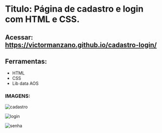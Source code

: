 # Titulo: Página de cadastro e login com HTML e CSS.

## Acessar: https://victormanzano.github.io/cadastro-login/

## Ferramentas:
- HTML
- CSS
- Lib data AOS

### IMAGENS:

![cadastro](https://github.com/VictorManzano/cadastro-login/assets/90942242/2492bcfc-0b3d-47f2-afd0-05e6b1b6d0ad)


![login](https://github.com/VictorManzano/cadastro-login/assets/90942242/cd074c2e-0c34-4c0a-9405-d9616a20b01b)


![senha](https://github.com/VictorManzano/cadastro-login/assets/90942242/1b0adc2b-27b8-4202-9ab8-d5725689285e)

